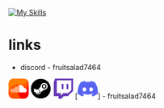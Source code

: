 [![My Skills](https://skillicons.dev/icons?i=arch,python,bash,neovim,linux,powershell,windows,docker)](https://skillicons.dev)

# links

- discord - fruitsalad7464

[<img alt="Spotify" width="40px" src="assets/soundcloud.png" />](https://soundcloud.com/fruit-salad-162533379/likes)
[<img alt="Spotify" width="40px" src="assets/steam.png" />](https://steamcommunity.com/profiles/76561198983419915/)
[<img alt="Spotify" width="40px" src="assets/twitch.png" />](https://www.twitch.tv/fruitsaladchan)
[<img alt="Spotify" width="40px" src="assets/discord.png" />] - fruitsalad7464

